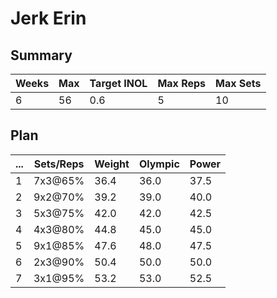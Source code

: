 # Jerk Erin

## Summary

Weeks | Max | Target INOL | Max Reps | Max Sets
--- | --- | --- | --- | ---
6 | 56 | 0.6 | 5 | 10

## Plan

 ... | Sets/Reps | Weight | Olympic | Power
--- | --- | --- | --- | ---
1 | 7x3@65% | 36.4 | 36.0 | 37.5
2 | 9x2@70% | 39.2 | 39.0 | 40.0
3 | 5x3@75% | 42.0 | 42.0 | 42.5
4 | 4x3@80% | 44.8 | 45.0 | 45.0
5 | 9x1@85% | 47.6 | 48.0 | 47.5
6 | 2x3@90% | 50.4 | 50.0 | 50.0
7 | 3x1@95% | 53.2 | 53.0 | 52.5
